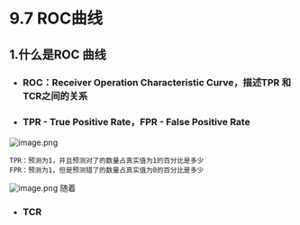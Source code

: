 # 9.7 ROC曲线

## 1.什么是ROC 曲线
- ### ROC：Receiver Operation Characteristic Curve，描述TPR 和 TCR之间的关系


- ### TPR - True Positive Rate，FPR - False Positive Rate
![image.png](https://upload-images.jianshu.io/upload_images/7220971-65b8943e78f43c6c.png?imageMogr2/auto-orient/strip%7CimageView2/2/w/1240)

    TPR：预测为1，并且预测对了的数量占真实值为1的百分比是多少
    FPR：预测为1，但是预测错了的数量占真实值为0的百分比是多少

![image.png](https://upload-images.jianshu.io/upload_images/7220971-f0544a2a98d3f25f.png?imageMogr2/auto-orient/strip%7CimageView2/2/w/1240)
    随着
- ### TCR
